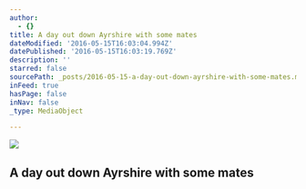 ```yaml
---
author:
  - {}
title: A day out down Ayrshire with some mates
dateModified: '2016-05-15T16:03:04.994Z'
datePublished: '2016-05-15T16:03:19.769Z'
description: ''
starred: false
sourcePath: _posts/2016-05-15-a-day-out-down-ayrshire-with-some-mates.md
inFeed: true
hasPage: false
inNav: false
_type: MediaObject

---
```

![](https://the-grid-user-content.s3-us-west-2.amazonaws.com/4a2425f8-91a0-4541-b20e-23f0514b393c.jpg)

## A day out down Ayrshire with some mates